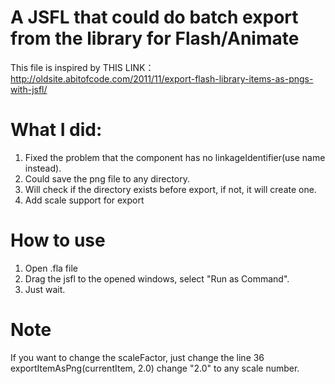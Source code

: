 # A JSFL that could do batch export from the library for Flash/Animate

This file is inspired by THIS LINK：http://oldsite.abitofcode.com/2011/11/export-flash-library-items-as-pngs-with-jsfl/

# What I did:
1) Fixed the problem that the component has no linkageIdentifier(use name instead).
1) Could save the png file to any directory.
2) Will check if the directory exists before export, if not, it will create one.
3) Add scale support for export

# How to use
1) Open .fla file
2) Drag the jsfl to the opened windows, select "Run as Command".
3) Just wait.

# Note
If you want to change the scaleFactor, just change the line 36
exportItemAsPng(currentItem, 2.0)
change "2.0" to any scale number.
